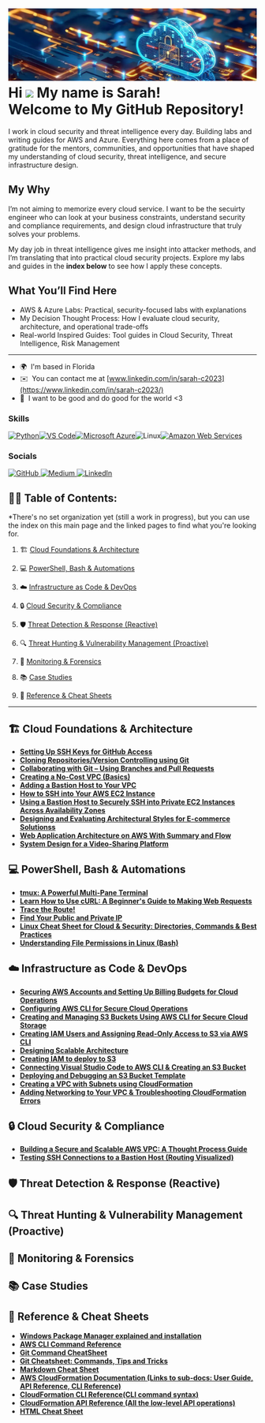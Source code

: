 ![](https://raw.githubusercontent.com/Sylkpac/Files-/refs/heads/main/cropped%20cloud.png)
Hi ![](https://user-images.githubusercontent.com/18350557/176309783-0785949b-9127-417c-8b55-ab5a4333674e.gif) My name is Sarah!    
Welcome to My GitHub Repository!    
================================================================================================================================
I work in cloud security and threat intelligence every day. Building labs and writing guides for AWS and Azure. Everything here comes from a place of gratitude for the mentors, communities, and opportunities that have shaped my understanding of cloud security, threat intelligence, and secure infrastructure design.

## My Why
I’m not aiming to memorize every cloud service. I want to be the secuirty engineer who can look at your business constraints, understand security and compliance requirements, and design cloud infrastructure that truly solves your problems.

My day job in threat intelligence gives me insight into attacker methods, and I’m translating that into practical cloud security projects. 
Explore my labs and guides in the **index below** to see how I apply these concepts.

## What You’ll Find Here
* AWS & Azure Labs: Practical, security-focused labs with explanations
* My Decision Thought Process: How I evaluate cloud security, architecture, and operational trade-offs
* Real-world Inspired Guides: Tool guides in Cloud Security, Threat Intelligence, Risk Management 

---------------------

* 🌍  I'm based in Florida
* ✉️  You can contact me at [www.linkedin.com/in/sarah-c2023](https://www.linkedin.com/in/sarah-c2023/)
* 🤝  I want to be good and do good for the world <3

### Skills


<p align="left">
<a href="https://www.python.org/" target="_blank" rel="noreferrer"><img src="https://raw.githubusercontent.com/danielcranney/readme-generator/main/public/icons/skills/python-colored.svg" alt="Python" title="Python" width="36" height="36" /></a><a href="https://code.visualstudio.com/" target="_blank" rel="noreferrer"><img src="https://raw.githubusercontent.com/danielcranney/readme-generator/main/public/icons/skills/visualstudiocode-colored.svg" alt="VS Code" title="VS Code" width="36" height="36" /></a><a href="https://portal.azure.com/" target="_blank" rel="noreferrer"><img src="https://raw.githubusercontent.com/danielcranney/readme-generator/main/public/icons/skills/azure-colored.svg" alt="Microsoft Azure" title="Microsoft Azure" width="36" height="36" /></a><a target="_blank" rel="noreferrer"><img src="https://raw.githubusercontent.com/danielcranney/readme-generator/main/public/icons/skills/linux-colored.svg" alt="Linux" title="Linux" width="36" height="36" /></a><a href="https://aws.amazon.com" target="_blank" rel="noreferrer"><img src="https://raw.githubusercontent.com/danielcranney/readme-generator/main/public/icons/skills/aws-colored-dark.svg" alt="Amazon Web Services" title="Amazon Web Services" width="36" height="36" /></a>
</p>

### Socials

<p align="left"> <a href="https://www.github.com/Sylkpac" target="_blank" rel="noreferrer"> <picture> <source media="(prefers-color-scheme: dark)" srcset="https://raw.githubusercontent.com/danielcranney/readme-generator/main/public/icons/socials/github-dark.svg" /> <source media="(prefers-color-scheme: light)" srcset="https://raw.githubusercontent.com/danielcranney/readme-generator/main/public/icons/socials/github.svg" /> <img src="https://raw.githubusercontent.com/danielcranney/readme-generator/main/public/icons/socials/github.svg" width="32" height="32" alt="GitHub" title="GitHub" /> </picture> </a> <a href="http://www.medium.com/@sylkpac" target="_blank" rel="noreferrer"> <picture> <source media="(prefers-color-scheme: dark)" srcset="https://raw.githubusercontent.com/danielcranney/readme-generator/main/public/icons/socials/medium-dark.svg" /> <source media="(prefers-color-scheme: light)" srcset="https://raw.githubusercontent.com/danielcranney/readme-generator/main/public/icons/socials/medium.svg" /> <img src="https://raw.githubusercontent.com/danielcranney/readme-generator/main/public/icons/socials/medium.svg" width="32" height="32" alt="Medium" title="Medium" /> </picture> </a> <a href="https://www.linkedin.com/in/sarah-c2023/" target="_blank" rel="noreferrer"> <picture> <source media="(prefers-color-scheme: dark)" srcset="https://raw.githubusercontent.com/danielcranney/readme-generator/main/public/icons/socials/linkedin-dark.svg" /> <source media="(prefers-color-scheme: light)" srcset="https://raw.githubusercontent.com/danielcranney/readme-generator/main/public/icons/socials/linkedin.svg" /> <img src="https://raw.githubusercontent.com/danielcranney/readme-generator/main/public/icons/socials/linkedin.svg" width="32" height="32" alt="LinkedIn" title="LinkedIn" /> </picture> </a></p>

<h2>👨‍💻 Table of Contents:</h2>
*There's no set organization yet (still a work in progress), but you can use the index on this main page and the linked pages to find what you're looking for. 

1. 🏗️ [Cloud Foundations & Architecture](#cloud_engineering_foundations)

3. 💻 [PowerShell, Bash & Automations](#linux_bash_automation)

4. ☁️ [Infrastructure as Code & DevOps](#infrastructure_devops)

5. 🔒 [Cloud Security & Compliance](#cloud_security_essentials)

6. 🛡️ [Threat Detection & Response (Reactive)](#threat)

7. 🔍 [Threat Hunting & Vulnerability Management (Proactive)](#hunt)

8. 🧪 [Monitoring & Forensics](#monitor)

9. 📚 [Case Studies](#case)

10. 🔗 [Reference & Cheat Sheets](#useful_resources)

------------------------------------------------------

## 🏗️ Cloud Foundations & Architecture<a name="cloud_engineering_foundations"></a>
- <b>[Setting Up SSH Keys for GitHub Access](https://github.com/Sylkpac/Github)<b>
- <b>[Cloning Repositories/Version Controlling using Git](https://github.com/Sylkpac/Github/blob/main/README.md#version-controlling-using-git)<b>
- <b>[Collaborating with Git – Using Branches and Pull Requests](https://github.com/Sylkpac/Github/blob/main/README.md#collaborating-with-git--using-branches-and-pull-requests)<b>
- <b>[Creating a No-Cost VPC (Basics)](https://github.com/Sylkpac/Github/blob/main/README.md#createvpc)<b>
- <b>[Adding a Bastion Host to Your VPC](https://github.com/Sylkpac/AWS/blob/main/README.md#bastionvpc)<b>
- <b>[How to SSH into Your AWS EC2 Instance](https://github.com/Sylkpac/AWS/blob/main/README.md#sshec2)<b>
- <b>[Using a Bastion Host to Securely SSH into Private EC2 Instances Across Availability Zones](https://github.com/Sylkpac/AWS/blob/main/README.md#sshprivate)<b>
- <b>[Designing and Evaluating Architectural Styles for E-commerce Solutionss](https://github.com/Sylkpac/AWS/tree/main?tab=readme-ov-file#ecommerce_styles)<b>
- <b>[Web Application Architecture on AWS With Summary and Flow](https://github.com/Sylkpac/AWS/blob/main/README.md#webapp_arch)
- <b>[System Design for a Video-Sharing Platform](https://github.com/Sylkpac/AWS/blob/main/README.md#video_sharing_platform)


## 💻 PowerShell, Bash & Automations<a name="linux_bash_automation"></a>
- <b>[tmux: A Powerful Multi-Pane Terminal](https://github.com/Sylkpac/tmux)<b>
- <b>[Learn How to Use cURL: A Beginner's Guide to Making Web Requests](https://github.com/Sylkpac/cURL)<b>
- <b>[Trace the Route!](https://github.com/Sylkpac/traceroute)<b>
- <b>[Find Your Public and Private IP](https://github.com/Sylkpac/Find-your-Public-IP/tree/main)<b>
- <b>[Linux Cheat Sheet for Cloud & Security: Directories, Commands & Best Practices](https://github.com/Sylkpac/Linux/blob/main/README.md#linuxcheatsheet)<b>
- <b>[Understanding File Permissions in Linux (Bash)](https://github.com/Sylkpac/Linux/blob/main/README.md#filelinux)<b>

## ☁️ Infrastructure as Code & DevOps<a name="infrastructure_devops"></a>
- <b>[Securing AWS Accounts and Setting Up Billing Budgets for Cloud Operations](https://github.com/Sylkpac/AWS/blob/main/README.md#securing_aws_accounts)<b>
- <b>[Configuring AWS CLI for Secure Cloud Operations](https://github.com/Sylkpac/AWS/blob/main/README.md#configuring-aws-cli)<b>
- <b>[Creating and Managing S3 Buckets Using AWS CLI for Secure Cloud Storage](https://github.com/Sylkpac/AWS/blob/main/README.md#creating_s3)
- <b>[Creating IAM Users and Assigning Read-Only Access to S3 via AWS CLI](https://github.com/Sylkpac/AWS/blob/main/README.md#creating_iam)
- <b>[Designing Scalable Architecture](https://github.com/Sylkpac/AWS/blob/main/README.md#designing_scalable_architecture)
- <b>[Creating IAM to deploy to S3](https://github.com/Sylkpac/AWS/blob/main/README.md#iamtos3)
- <b>[Connecting Visual Studio Code to AWS CLI & Creating an S3 Bucket](https://github.com/Sylkpac/AWS/blob/main/README.md#vscaws)
- <b>[Deploying and Debugging an S3 Bucket Template](https://github.com/Sylkpac/AWS/blob/main/README.md#deploydebug)
- <b>[Creating a VPC with Subnets using CloudFormation](https://github.com/Sylkpac/AWS/blob/main/README.md#vpcwsubnets)
- <b>[Adding Networking to Your VPC & Troubleshooting CloudFormation Errors](https://github.com/Sylkpac/AWS/blob/main/README.md#vpcnetwork)

## 🔒 Cloud Security & Compliance<a name="cloud_security_essentials"></a>
- <b>[Building a Secure and Scalable AWS VPC: A Thought Process Guide](https://github.com/Sylkpac/Security/blob/main/README.md#buildingvpc)
- <b> [Testing SSH Connections to a Bastion Host (Routing Visualized)](https://github.com/Sylkpac/Security/blob/main/README.md#sshtest)<b>

## 🛡️ Threat Detection & Response (Reactive)<a name="threat"></a>

## 🔍 Threat Hunting & Vulnerability Management (Proactive)<a name="hunt"></a>

## 🧪 Monitoring & Forensics<a name="monitor"></a>

## 📚 Case Studies<a name="case"></a>

## 🔗 Reference & Cheat Sheets<a name="useful_resources"></a>
- <b> [Windows Package Manager explained and installation](https://youtu.be/7Eiuvy5_dh8?si=PCtAZ7XT5jSe6vRK)<b>
- <b> [AWS CLI Command Reference](https://docs.aws.amazon.com/cli/latest/)<b>
- <b> [Git Command CheatSheet](https://soleyman.notion.site/Git-Cheatsheet-Cloud-Engineer-Academy-140e857569c380b0aa0fcf1cc42ef643)
- <b> [Git Cheatsheet: Commands, Tips and Tricks](https://jdsalaro.com/cheatsheet/git/index.html)
- <b> [Markdown Cheat Sheet](https://www.markdownguide.org/cheat-sheet/)
- <b> [AWS CloudFormation Documentation (Links to sub-docs: User Guide, API Reference, CLI Reference)](https://docs.aws.amazon.com/cloudformation/)
- <b> [CloudFormation CLI Reference(CLI command syntax)](https://docs.aws.amazon.com/cli/latest/reference/cloudformation/)
- <b> [CloudFormation API Reference (All the low-level API operations)](https://docs.aws.amazon.com/AWSCloudFormation/latest/APIReference/Welcome.html)
- <b> [HTML Cheat Sheet](https://web.stanford.edu/group/csp/cs21/htmlcheatsheet.pdf)


